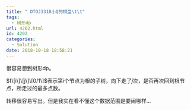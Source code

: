 ```yaml
---
title: " DTOJ3318小Q的棋盘\t\t"
tags:
  - 树形dp
url: 4202.html
id: 4202
categories:
  - Solution
date: 2018-10-18 18:58:21
---
```


很容易想到树形dp。

$f\[i\]\[j\]\[0/1\]$表示第$i$个节点为根的子树，向下走了$j$次，是否再次回到根节点，所走过的最多点数。

转移很容易写出。但是我实在看不懂这个数据范围是要闹哪样...